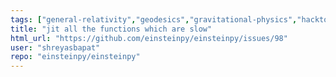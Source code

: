 ```yaml
---
tags: ["general-relativity","geodesics","gravitational-physics","hacktoberfest","orbital-simulation","performance","perihelion","space-physics"]
title: "jit all the functions which are slow"
html_url: "https://github.com/einsteinpy/einsteinpy/issues/98"
user: "shreyasbapat"
repo: "einsteinpy/einsteinpy"
---
```


